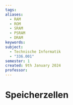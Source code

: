 ```yaml
---
tags: 
aliases:
  - RAM
  - ROM
  - SRAM
  - PSRAM
  - DRAM
keywords: 
subject:
  - Technische Informatik
  - "336.001"
semester: 1
created: 9th January 2024
professor:
---
```

 

# Speicherzellen


